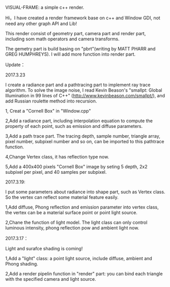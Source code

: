 VISUAL-FRAME: a simple c++ render.

Hi，I have created a render framework base on c++ and Window GDI, not need any other graph API and Lib!

This render consist of geometry part, camera part and render part, including som math operators and camera transforms.

The gemetry part is build basing on "pbrt"(writing by MATT PHARR and GREG HUMPHREYS). I will add more function into render part.

Update：

2017.3.23

I create a radiance part and a pathtracing part to  implement ray trace algorithm. To solve the image noise, I read Kevin Beason's "smallpt: Global Illumination in 99 lines of C++" (http://www.kevinbeason.com/smallpt/), and add Russian roulette method into recursion.

1, Creat a "Cornell Box" in "Window.cpp"

2,Add a radiance part, including interpolation equation to compute the property of each point, such as emission and diffuse parameters.

3,Add a path trace part. The tracing depth, sample number, triangle array, pixel number, subpixel number and so on, can be imported to
this pathtrace function.

4,Change Vertex class, it has reflection type now.

5,Add a 400x400 pixels "Cornell Box" image by seting 5 depth, 2x2 subpixel per pixel, and 40 samples per subpixel. 


2017.3.19:

I put some parameters about radiance into shape part, such as Vertex class. So the vertex can reflect some material feature easily.

1,Add diffuse, Phong reflection and emission parameter into vertex class, the vertex can be a material surface point or point light source.

2,Chane the function of light model. The light class can only control luminous intensity, phong reflection pow and ambient light now.


2017.3.17：

Light and surafce shading is coming!

1,Add a "light" class: a point light source, include diffuse, ambient and Phong shading.

2,Add a render pipelin function in "render" part: you can bind each triangle with the specified camera and light source.



